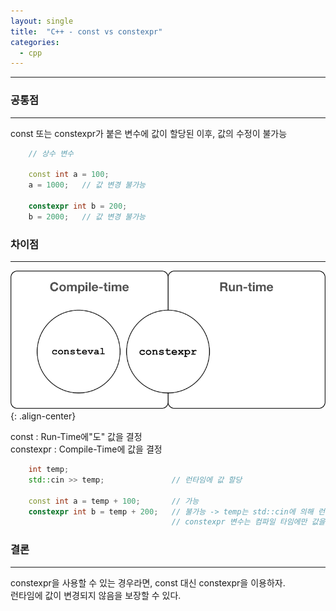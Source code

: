 ```yaml
---
layout: single
title:  "C++ - const vs constexpr"
categories:
  - cpp
---
```


---

### 공통점
---

const 또는 constexpr가 붙은 변수에 값이 할당된 이후, 값의 수정이 불가능

```c++
	// 상수 변수

	const int a = 100;
	a = 1000;	// 값 변경 불가능

	constexpr int b = 200;
	b = 2000;	// 값 변경 불가능
```

### 차이점
---

![](/assets/images/cpp_constVsconstexpr.png){: .align-center}

const : Run-Time에"도" 값을 결정  
constexpr : Compile-Time에 값을 결정

```c++
    int temp;
    std::cin >> temp;				// 런타임에 값 할당

    const int a = temp + 100;		// 가능
    constexpr int b = temp + 200;	// 불가능 -> temp는 std::cin에 의해 런타임에 정해지는 변수
                                    // constexpr 변수는 컴파일 타임에만 값을 결정
```

### 결론
---

constexpr을 사용할 수 있는 경우라면, const 대신 constexpr을 이용하자.  
런타임에 값이 변경되지 않음을 보장할 수 있다.